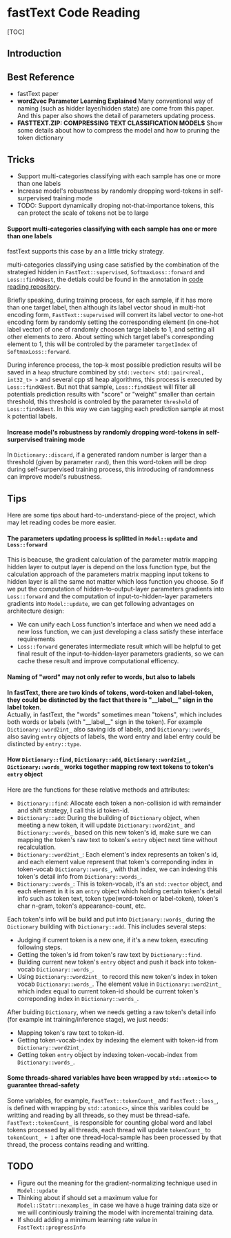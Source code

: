 # fastText Code Reading
[TOC]
## Introduction

## Best Reference
* fastText paper
* **word2vec Parameter Learning Explained**
  Many conventional way of naming (such as hidder layer/hidden state) are come from this paper. And this paper also shows the detail of parameters updating process.
* **FASTTEXT.ZIP:
COMPRESSING TEXT CLASSIFICATION MODELS**
Show some details about how to compress the model and how to pruning the token dictionary
## Tricks
* Support multi-categories classifying with each sample has one or more than one labels
* Increase model's robustness by randomly dropping word-tokens in self-surpervised training mode
* TODO: Support dynamically droping not-that-importance tokens, this can protect the scale of tokens not be to large

#### Support multi-categories classifying with each sample has one or more than one labels
fastText supports this case by an a little tricky strategy. 

multi-categories classifying using case satisfied by the combination of the strategied hidden in `FastText::supervised`, `SoftmaxLoss::forward` and `Loss::findKBest`, the detials could be found in the annotation in [code reading repository]().   

Briefly speaking, during training process, for each sample, if it has more than one target label, then although its label vector shoud in multi-hot encoding form, `FastText::supervised` will convert its label vector to one-hot encoding form by randomly setting the corresponding element (in one-hot label vector) of one of randomly choosen targe labels to 1, and setting all other elements to zero. About setting which target label's corresponding element to 1, this will be controled by the parameter `targetIndex` of `SoftmaxLoss::forward`.  

During inference process, the top-k most possible prediction results will be saved in a `heap` structure combined by `std::vector< std::pair<real, int32_t> >` and several cpp stl heap algorithms, this process is executed by `Loss::findKBest`. But not that sample, `Loss::findKBest` will filter all potentials prediction results with "score" or "weight" smaller than certain threshold, this threshold is controled by the parameter `threshold` of `Loss::findKBest`. In this way we can tagging each prediction sample at most k potential labels.
    

#### Increase model's robustness by randomly dropping word-tokens in self-surpervised training mode
In `Dictionary::discard`, if a generated random number is larger than a threshold (given by parameter `rand`), then this word-token will be drop during self-surpervised training process, this introducing of randomness can improve model's rubustness.
    
    
## Tips
Here are some tips about hard-to-understand-piece of the project, which may let reading codes be more easier. 

#### The parameters updating process is splitted in `Model::update` and `Loss::forward`
This is beacuse, the gradient calculation of the parameter matrix mapping hidden layer to output layer is depend on the loss function type, but the calculation approach of the parameters matrix mapping input tokens to hidden layer is all the same not matter which loss function you choose. So if we put the computation of hidden-to-output-layer parameters gradients into `Loss::forward` and the computation of input-to-hidden-layer parameters gradients into `Model::update`, we can get following advantages on architecture design:
* We can unify each Loss function's interface and when we need add a new loss function, we can just developing a class satisfy these interface requirements
* `Loss::forward` generates intermediate result which will be helpful to get final result of the input-to-hidden-layer parameters gradients, so we can cache these result and improve computational efficency.

#### Naming of "word" may not only refer to words, but also to labels
**In fastText, there are two kinds of tokens, word-token and label-token, they could be distincted by the fact that there is  "\_\_label\_\_" sign in the label token**.  
Actually, in fastText, the "words" sometimes mean "tokens", which includes both words or labels (with "\_\_label\_\_" sign in the token). For example `Dictionary::word2int_` also saving ids of labels, and `Dictionary::words_` also saving `entry` objects of labels, the word entry and label entry could be distincted by `entry::type`.

#### How `Dictionary::find`, `Dictionary::add`, `Dictionary::word2int_`, `Dictionary::words_` works together mapping row text tokens to token's `entry` object
Here are the functions for these relative methods and attributes: 
* `Dictionary::find`: 
Allocate each token a non-collision id with remainder and shift strategy, I call this id token-id.
* `Dictionary::add`: 
During the building of `Dictionary` object, when meeting a new token, it will update `Dictionary::word2int_` and `Dictionary::words_` based on this new token's id, make sure we can mapping the token's raw text to token's `entry` object next time without recalculation.
* `Dictionary::word2int_`:
Each element's index represents an token's id, and each element value represent that token's correponding index in token-vocab `Dictionary::words_`, with that index, we can indexing this token's detail info from `Dictionary::words_`.
* `Dictionary::words_`:
This is token-vocab, it's an `std::vector` object, and each element in it is an `entry` object which holding certain token's detail info such as token text, token type(word-token or label-token), token's char n-gram, token's appearance-count, etc. 

Each token's info will be build and put into `Dictionary::words_` during the `Dictionary` building with `Dictionary::add`. This includes several steps:
* Judging if current token is a new one, if it's a new token, executing following steps.
* Getting the token's id from token's raw text by `Dictionary::find`. 
* Building current new token's `entry` object and push it back into token-vocab `Dictionary::words_`.
* Using `Dictionary::word2int_` to record this new token's index in token vocab `Dictionary::words_`. The element value in `Dictionary::word2int_` which index equal to current token-id should be current token's correponding index in `Dictionary::words_`.

After buiding `Dictionary`, when we needs getting a raw token's detail info (for example int training/inference stage), we just needs:
* Mapping token's raw text to token-id.
* Getting token-vocab-index by indexing the element with token-id from `Dictionary::word2int_`.
* Getting token `entry` object by indexing token-vocab-index from ` Dictionary::words_`.

#### Some threads-shared variables have been wrapped by `std::atomic<>` to guarantee thread-safety
Some variables, for example, `FastText::tokenCount_` and `FastText::loss_`, is defined with wrapping by `std::atomic<>`, since this varibles could be writting and reading by all threads, so they must be thread-safe.   
`FastText::tokenCount_` is responsible for counting global word and label tokens processed by all threads, each thread will update `tokenCount_` to `tokenCount_ + 1` after one thread-local-sample has been processed by that thread, the process contains reading and writting.

## TODO
* Figure out the meaning for the gradient-normalizing technique used in `Model::update`
* Thinking about if should set a maximum value for `Model::Statr::nexamples_` in case we have a huge training data size or we will continiously training the model with incremental training data.
* If should adding a minimum learning rate value in `FastText::progressInfo`


